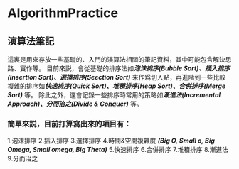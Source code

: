 # AlgorithmPractice
## 演算法筆記
這裏是用來存放一些基礎的、入門的演算法相關的筆記資料，其中可能包含解決思路、實作等。
目前來説，會從基礎的排序法如***泡沫排序(Bubble Sort)、插入排序(Insertion Sort)、選擇排序(Seection Sort)*** 來作爲切入點，再進階到一些比較複雜的排序如***快速排序(Quick Sort)、堆積排序(Heap Sort)、合併排序(Merge Sort)*** 等。
除此之外，還會記錄一些排序時常用的策略如***漸進法(Incremental Approach)、分而治之(Divide & Conquer)*** 等。

### 簡單來説，目前打算寫出來的項目有：
1.泡沫排序 
2.插入排序 
3.選擇排序 
4.時間&空間複雜度 ***(Big O, Small o, Big Omega, Small omega, Big Theta)*** 
5.快速排序 
6.合併排序 
7.堆積排序 
8.漸進法 
9.分而治之 

